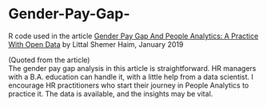 # Gender-Pay-Gap-
R code used in the article [Gender Pay Gap And People Analytics: A Practice With Open Data](https://www.littalics.com/gender-pay-gap-and-people-analytics-a-practice-with-open-data/) by Littal Shemer Haim, January 2019

(Quoted from the article)\
The gender pay gap analysis in this article is straightforward. HR managers with a B.A. education can handle it, with a little help from a data scientist. I encourage HR practitioners who start their journey in People Analytics to practice it. The data is available, and the insights may be vital.
